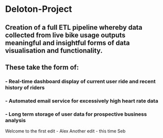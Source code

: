 # Deloton-Project

## Creation of a full ETL pipeline whereby data collected from live bike usage outputs meaningful and insightful forms of data visualisation and functionality.
## These take the form of:
### - Real-time dashboard display of current user ride and recent history of riders
### - Automated email service for excessively high heart rate data
### - Long term storage of user data for prospective business analysis

Welcome to the first edit - Alex
Another edit - this time Seb

